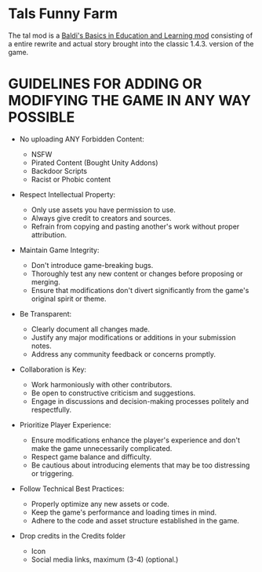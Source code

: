 # Tals Funny Farm
The tal mod is a [Baldi's Basics in Education and Learning mod](https://basically-games.itch.io/baldis-basics/devlog/86262/143-changelog) consisting of a entire rewrite and actual story brought into the classic 1.4.3. version of the game.

# GUIDELINES FOR ADDING OR MODIFYING THE GAME IN ANY WAY POSSIBLE

- No uploading ANY Forbidden Content:
     - NSFW
     - Pirated Content (Bought Unity Addons)
     - Backdoor Scripts
     - Racist or Phobic content
- Respect Intellectual Property:
     - Only use assets you have permission to use.
     - Always give credit to creators and sources.
     - Refrain from copying and pasting another's work without proper attribution.

- Maintain Game Integrity:
     - Don't introduce game-breaking bugs.
     - Thoroughly test any new content or changes before proposing or merging.
     - Ensure that modifications don't divert significantly from the game's original spirit or theme.

- Be Transparent:
     - Clearly document all changes made.
     - Justify any major modifications or additions in your submission notes.
     - Address any community feedback or concerns promptly.

- Collaboration is Key:
     - Work harmoniously with other contributors.
     - Be open to constructive criticism and suggestions.
     - Engage in discussions and decision-making processes politely and respectfully.

- Prioritize Player Experience:
     - Ensure modifications enhance the player's experience and don't make the game unnecessarily complicated.
     - Respect game balance and difficulty.
     - Be cautious about introducing elements that may be too distressing or triggering.

- Follow Technical Best Practices:
     - Properly optimize any new assets or code.
     - Keep the game's performance and loading times in mind.
     - Adhere to the code and asset structure established in the game.
- Drop credits in the Credits folder
  - Icon
  - Social media links, maximum (3-4) (optional.)
